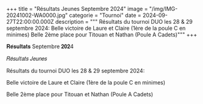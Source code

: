 +++
title = "Résultats Jeunes Septembre 2024"
image = "/img/IMG-20241002-WA0000.jpg"
categorie = "Tournoi"
date = 2024-09-27T22:00:00.000Z
description = """
Résultats du tournoi DUO les 28 & 29 septembre 2024:
Belle victoire de Laure et Claire (1ère de la poule C en minimes)
Belle 2ème place pour Titouan et Nathan (Poule A Cadets)"""
+++

𝐑𝐞́𝐬𝐮𝐥𝐭𝐚𝐭𝐬 Septembre 𝟐𝟎𝟐4

𝑅𝑒́𝑠𝑢𝑙𝑡𝑎𝑡𝑠 𝐽𝑒𝑢𝑛𝑒𝑠

Résultats du tournoi DUO les 28 & 29 septembre 2024:

Belle victoire de Laure et Claire (1ère de la poule C en minimes)

Belle 2ème place pour Titouan et Nathan (Poule A Cadets)
